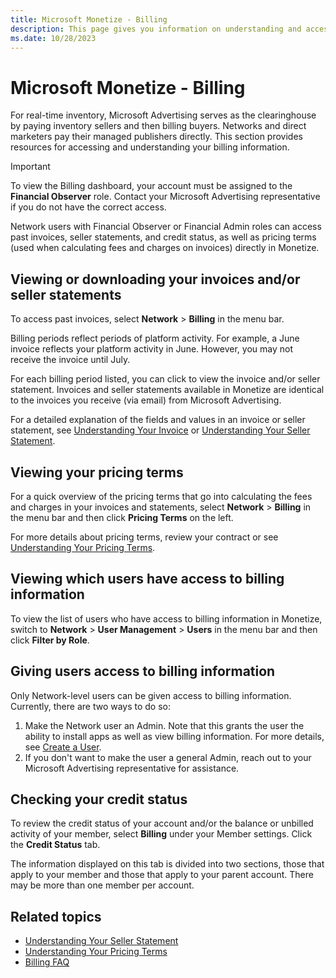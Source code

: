 ```yaml
---
title: Microsoft Monetize - Billing
description: This page gives you information on understanding and accessing your Billing information.
ms.date: 10/28/2023
---
```



# Microsoft Monetize - Billing

For real-time inventory, Microsoft Advertising serves as the
clearinghouse by paying inventory sellers and then billing buyers.
Networks and direct marketers pay their managed publishers directly.
This section provides resources for accessing and understanding your
billing information.

> [!IMPORTANT]
> To view the Billing dashboard, your account must be assigned to the **Financial Observer** role. Contact your Microsoft Advertising representative if you do not have the correct access.

Network users with Financial
Observer or Financial Admin roles can access past invoices,
seller statements, and credit status, as well as pricing terms (used
when calculating fees and charges on invoices) directly in
Monetize.

## Viewing or downloading your invoices and/or seller statements

To access past invoices, select **Network** \> **Billing** in the menu bar.

Billing periods reflect periods of platform activity. For example, a
June invoice reflects your platform activity in June. However, you may
not receive the invoice until July.

For each billing period listed, you can click to view the invoice and/or
seller statement. Invoices and seller statements available in
Monetize are identical to the invoices you
receive (via email) from Microsoft Advertising.

For a detailed explanation of the fields and values in an invoice or
seller statement, see [Understanding Your Invoice](understanding-your-invoice.md) or [Understanding Your Seller Statement](understanding-your-seller-statement.md).

## Viewing your pricing terms

For a quick overview of the pricing terms that go into calculating the
fees and charges in your invoices and statements, select
**Network** \>  **Billing** in the menu
bar and then click **Pricing Terms** on
the left.

For more details about pricing terms, review your contract or see [Understanding Your Pricing Terms](understanding-your-pricing-terms.md).

## Viewing which users have access to billing information

To view the list of users who have access to billing information in
Monetize, switch to
**Network** \>  **User Management**  \>
 **Users** in the menu bar and then
click **Filter by Role**.

## Giving users access to billing information

Only Network-level users can be given access to
billing information. Currently, there are two ways to
do so:

1. Make the Network user an Admin. Note that
    this grants the user the ability to install apps as well as view
    billing information. For more details, see [Create a User](create-a-user.md).
1. If you don't want to make the user a general Admin, reach out to
    your Microsoft Advertising representative for assistance.

## Checking your credit status

To review the credit status of your account and/or the balance or
unbilled activity of your member, select
**Billing** under your Member settings.
Click the **Credit Status** tab.

The information displayed on this tab is divided into two sections,
those that apply to your member and those that apply to your parent
account. There may be more than one member per account.

## Related topics

- [Understanding Your Seller Statement](understanding-your-seller-statement.md)
- [Understanding Your Pricing Terms](understanding-your-pricing-terms.md)
- [Billing FAQ](billing-faq.md)